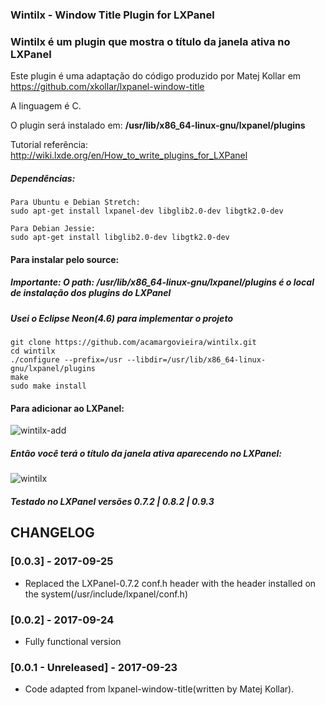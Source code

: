 ### Wintilx - Window Title Plugin for LXPanel
### Wintilx é um plugin que mostra o título da janela ativa no LXPanel

Este plugin é uma adaptação do código produzido por Matej Kollar em https://github.com/xkollar/lxpanel-window-title

A linguagem é C.

O plugin será instalado em: <b>/usr/lib/x86_64-linux-gnu/lxpanel/plugins</b>

Tutorial referência: http://wiki.lxde.org/en/How_to_write_plugins_for_LXPanel

##### Dependências:
	Para Ubuntu e Debian Stretch:
	sudo apt-get install lxpanel-dev libglib2.0-dev libgtk2.0-dev

	Para Debian Jessie:
	sudo apt-get install libglib2.0-dev libgtk2.0-dev
	
#### Para instalar pelo source:
##### Importante: O path: /usr/lib/x86_64-linux-gnu/lxpanel/plugins é o local de instalação dos plugins do LXPanel
##### Usei o Eclipse Neon(4.6) para implementar o projeto
	git clone https://github.com/acamargovieira/wintilx.git
	cd wintilx
	./configure --prefix=/usr --libdir=/usr/lib/x86_64-linux-gnu/lxpanel/plugins
	make
	sudo make install
	
#### Para adicionar ao LXPanel:
	
![wintilx-add](https://user-images.githubusercontent.com/20074560/30779181-9473e258-a0bf-11e7-9d68-2b42aad76270.png)

##### Então você terá o título da janela ativa aparecendo no LXPanel:
	
![wintilx](https://user-images.githubusercontent.com/20074560/30779197-3c1e6ba4-a0c0-11e7-848f-aa2df4ea80fb.png)

##### Testado no LXPanel versões 0.7.2 | 0.8.2 | 0.9.3 

## CHANGELOG

### [0.0.3] - 2017-09-25
* Replaced the LXPanel-0.7.2 conf.h header with the header installed on the system(/usr/include/lxpanel/conf.h)

### [0.0.2] - 2017-09-24
* Fully functional version

### [0.0.1 - Unreleased] - 2017-09-23
* Code adapted from lxpanel-window-title(written by Matej Kollar).
